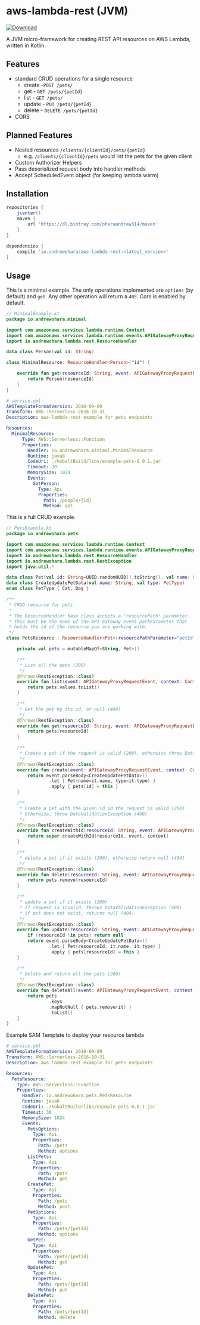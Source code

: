 # aws-lambda-rest (JVM)

[ ![Download](https://api.bintray.com/packages/oharaandrew314/maven/aws-lambda-rest/images/download.svg) ](https://bintray.com/oharaandrew314/maven/aws-lambda-rest/_latestVersion)

A JVM micro-framework for creating REST API resources on AWS Lambda, written in Kotlin.

## Features

- standard CRUD operations for a single resource
  - create -`POST /pets/`
  - get - `GET /pets/{petId}`
  - list - `GET /pets/`
  - update - `PUT /pets/{petId}`
  - delete - `DELETE /pets/{petId}`
- CORS

## Planned Features

- Nested resources `/clients/{clientId}/pets/{petId}`
  - e.g. `/clients/{clientId}/pets` would list the pets for the given client
- Custom Authorizer Helpers
- Pass deserialized request body into handler methods
- Accept ScheduledEvent object (for keeping lambda warm)

## Installation

```groovy
repositories {
    jcenter()
    maven {
        url 'https://dl.bintray.com/oharaandrew314/maven'
    }
}

dependencies {
    compile 'io.andrewohara:aws-lambda-rest:<latest_version>'
}
```

## Usage

This is a minimal example.  The only operations implemented are `options` (by default) and `get`.  Any other operation will return a `405`.  Cors is enabled by default.

```kotlin
// MinimalExample.kt
package io.andrewohara.minimal

import com.amazonaws.services.lambda.runtime.Context
import com.amazonaws.services.lambda.runtime.events.APIGatewayProxyRequestEvent
import io.andrewohara.lambda.rest.ResourceHandler

data class Person(val id: String)

class MinimalResource: ResourceHandler<Person>("id") {

    override fun get(resourceId: String, event: APIGatewayProxyRequestEvent, context: Context): Person? {
        return Person(resourceId)
    }
}
```

```yml
# service.yml
AWSTemplateFormatVersion: 2010-09-09
Transform: AWS::Serverless-2016-10-31
Description: aws-lambda-rest example for pets endpoints

Resources:
  MinimalResource:
      Type: AWS::Serverless::Function
      Properties:
        Handler: io.andrewohara.minimal.MinimalResource
        Runtime: java8
        CodeUri: ./kobaltBuild/libs/example-pets-0.0.1.jar
        Timeout: 30
        MemorySize: 1024
        Events:
          GetPerson:
            Type: Api
            Properties:
              Path: /people/{id}
              Method: get
```

This is a full CRUD example.

```kotlin
// PetsExample.kt
package io.andrewohara.pets

import com.amazonaws.services.lambda.runtime.Context
import com.amazonaws.services.lambda.runtime.events.APIGatewayProxyRequestEvent
import io.andrewohara.lambda.rest.ResourceHandler
import io.andrewohara.lambda.rest.RestException
import java.util.*

data class Pet(val id: String=UUID.randomUUID().toString(), val name: String, val type: PetType)
data class CreateUpdatePetData(val name: String, val type: PetType)
enum class PetType { Cat, Dog }

/**
 * CRUD resource for pets
 *
 * The ResourceHandler base class accepts a "resourcePath" parameter.
 * This must be the name of the API Gateway event pathParameter that
 * holds the id of the resource you are working with.
 */
class PetsResource : ResourceHandler<Pet>(resourcePathParameter="petId", enableCors=true) {

    private val pets = mutableMapOf<String, Pet>()

    /**
     * List all the pets (200)
     */
    @Throws(RestException::class)
    override fun list(event: APIGatewayProxyRequestEvent, context: Context): List<Pet> {
        return pets.values.toList()
    }

    /**
     * Get the pet by its id, or null (404)
     */
    @Throws(RestException::class)
    override fun get(resourceId: String, event: APIGatewayProxyRequestEvent, context: Context): Pet? {
        return pets[resourceId]
    }

    /**
     * Create a pet if the request is valid (200), otherwise throw DataValidationException (400)
     */
    @Throws(RestException::class)
    override fun create(event: APIGatewayProxyRequestEvent, context: Context): Pet {
        return event.parseBody<CreateUpdatePetData>()
                .let { Pet(name=it.name, type=it.type) }
                .apply { pets[id] = this }
    }

    /**
     * Create a pet with the given id id the request is valid (200)
     * Otherwise, throw DataValidationException (400)
     */
    @Throws(RestException::class)
    override fun createWithId(resourceId: String, event: APIGatewayProxyRequestEvent, context: Context): Pet {
        return super.createWithId(resourceId, event, context)
    }

    /**
     * delete a pet if it exists (200), otherwise return null (404)
     */
    @Throws(RestException::class)
    override fun delete(resourceId: String, event: APIGatewayProxyRequestEvent, context: Context): Pet? {
        return pets.remove(resourceId)
    }

    /**
     * update a pet if it exists (200)
     * If request is invalid, throws DataValidationException (400)
     * if pet does not exist, returns null (404)
     */
    @Throws(RestException::class)
    override fun update(resourceId: String, event: APIGatewayProxyRequestEvent, context: Context): Pet? {
        if (resourceId !in pets) return null
        return event.parseBody<CreateUpdatePetData>()
                .let { Pet(resourceId, it.name, it.type) }
                .apply { pets[resourceId] = this }
    }

    /**
     * Delete and return all the pets (200)
     */
    @Throws(RestException::class)
    override fun deleteAll(event: APIGatewayProxyRequestEvent, context: Context): List<Pet> {
        return pets
                .keys
                .mapNotNull { pets.remove(it) }
                .toList()
    }
}
```

Example SAM Template to deploy your resource lambda

```yml
# service.yml
AWSTemplateFormatVersion: 2010-09-09
Transform: AWS::Serverless-2016-10-31
Description: aws-lambda-rest example for pets endpoints

Resources:
  PetsResource:
    Type: AWS::Serverless::Function
    Properties:
      Handler: io.andrewohara.pets.PetsResource
      Runtime: java8
      CodeUri: ./kobaltBuild/libs/example-pets-0.0.1.jar
      Timeout: 30
      MemorySize: 1024
      Events:
        PetsOptions:
          Type: Api
          Properties:
            Path: /pets
            Method: options
        ListPets:
          Type: Api
          Properties:
            Path: /pets
            Method: get
        CreatePet:
          Type: Api
          Properties:
            Path: /pets
            Method: post
        PetOptions:
          Type: Api
          Properties:
            Path: /pets/{petId}
            Method: options
        GetPet:
          Type: Api
          Properties:
            Path: /pets/{petId}
            Method: get
        UpdatePet:
          Type: Api
          Properties:
            Path: /pets/{petId}
            Method: put
        DeletePet:
          Type: Api
          Properties:
            Path: /pets/{petId}
            Method: delete
```

